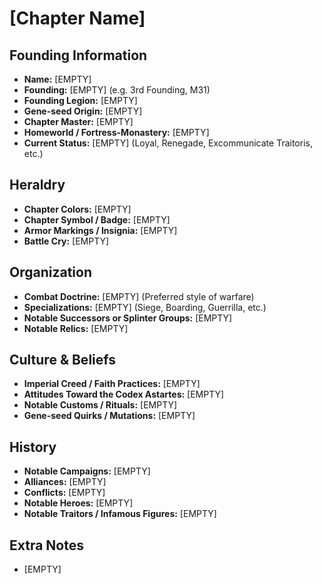 # [Chapter Name]

## Founding Information
- **Name:** [EMPTY]  
- **Founding:** [EMPTY] (e.g. 3rd Founding, M31)  
- **Founding Legion:** [EMPTY]  
- **Gene-seed Origin:** [EMPTY]  
- **Chapter Master:** [EMPTY]  
- **Homeworld / Fortress-Monastery:** [EMPTY]  
- **Current Status:** [EMPTY] (Loyal, Renegade, Excommunicate Traitoris, etc.)  

## Heraldry
- **Chapter Colors:** [EMPTY]  
- **Chapter Symbol / Badge:** [EMPTY]  
- **Armor Markings / Insignia:** [EMPTY]  
- **Battle Cry:** [EMPTY]  

## Organization
- **Combat Doctrine:** [EMPTY] (Preferred style of warfare)  
- **Specializations:** [EMPTY] (Siege, Boarding, Guerrilla, etc.)  
- **Notable Successors or Splinter Groups:** [EMPTY]  
- **Notable Relics:** [EMPTY]  

## Culture & Beliefs
- **Imperial Creed / Faith Practices:** [EMPTY]  
- **Attitudes Toward the Codex Astartes:** [EMPTY]  
- **Notable Customs / Rituals:** [EMPTY]  
- **Gene-seed Quirks / Mutations:** [EMPTY]  

## History
- **Notable Campaigns:** [EMPTY]  
- **Alliances:** [EMPTY]  
- **Conflicts:** [EMPTY]  
- **Notable Heroes:** [EMPTY]  
- **Notable Traitors / Infamous Figures:** [EMPTY]  

## Extra Notes
- [EMPTY]  
